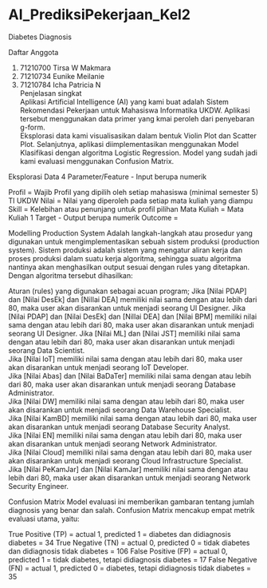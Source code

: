 # AI_PrediksiPekerjaan_Kel2
Diabetes Diagnosis

Daftar Anggota

1. 71210700 Tirsa W Makmara
2. 71210734 Eunike Meilanie
3. 71210784 Icha Patricia N<br>
Penjelasan singkat<br>
Aplikasi Artificial Intelligence (AI) yang kami buat adalah Sistem Rekomendasi Pekerjaan untuk Mahasiswa Informatika UKDW. Aplikasi tersebut menggunakan data primer yang kmai peroleh dari penyebaran g-form. <br>
Eksplorasi data kami visualisasikan dalam bentuk Violin Plot dan Scatter Plot. Selanjutnya, aplikasi diimplementasikan menggunakan Model Klasifikasi dengan algoritma Logistic Regression. Model yang sudah jadi kami evaluasi menggunakan Confusion Matrix. <br>

Eksplorasi Data
4 Parameter/Feature - Input berupa numerik


Profil = Wajib Profil yang dipilih oleh setiap mahasiswa (minimal semester 5) TI UKDW
Nilai = Nilai yang diperoleh pada setiap mata kuliah yang diampu
Skill = Kelebihan atau penunjang untuk profil pilihan
Mata Kuliah = Mata Kuliah
1 Target - Output berupa numerik
Outcome  = 

Modelling
Production System
Adalah langkah-langkah atau prosedur yang digunakan untuk mengimplementasikan sebuah sistem produksi (production system). Sistem produksi adalah sistem yang mengatur aliran kerja dan proses produksi dalam suatu kerja algoritma, sehingga suatu algoritma nantinya akan menghasilkan output sesuai dengan rules yang ditetapkan.
Dengan algoritma tersebut dihasilkan:

Aturan (rules) yang digunakan sebagai acuan program; 
Jika [Nilai PDAP] dan [Nilai DesEk] dan [NilIai DEA] memiliki nilai sama dengan atau lebih dari 80, maka user akan disarankan untuk menjadi seorang UI Designer. 
Jika [Nilai PDAP] dan [Nilai DesEk] dan [NilIai DEA] dan [Nilai BPM] memiliki nilai sama dengan atau lebih dari 80, maka user akan disarankan untuk menjadi seorang UI Designer. 
Jika [Nilai ML] dan [Nilai JST] memiliki nilai sama dengan atau lebih dari 80, maka user akan disarankan untuk menjadi seorang Data Scientist.  
Jika [Nilai IoT] memiliki nilai sama dengan atau lebih dari 80, maka user akan disarankan untuk menjadi seorang IoT Developer.  
Jika [Nilai Abas] dan [Nilai BaDaTer] memiliki nilai sama dengan atau lebih dari 80, maka user akan disarankan untuk menjadi seorang Database Administrator.  
Jika [Nilai DW] memiliki nilai sama dengan atau lebih dari 80, maka user akan disarankan untuk menjadi seorang Data Warehouse Specialist.  
Jika [Nilai KamBD] memiliki nilai sama dengan atau lebih dari 80, maka user akan disarankan untuk menjadi seorang Database Security Analyst.  
Jika [Nilai EN] memiliki nilai sama dengan atau lebih dari 80, maka user akan disarankan untuk menjadi seorang Network Administrator.  
Jika [Nilai Cloud] memiliki nilai sama dengan atau lebih dari 80, maka user akan disarankan untuk menjadi seorang Cloud Infrastructure Specialist.  
Jika [Nilai PeKamJar] dan [Nilai KamJar] memiliki nilai sama dengan atau lebih dari 80, maka user akan disarankan untuk menjadi seorang Network Security Engineer. 
 

Confusion Matrix
Model evaluasi ini memberikan gambaran tentang jumlah diagnosis yang benar dan salah. Confusion Matrix mencakup empat metrik evaluasi utama, yaitu:

True Positive (TP) = actual 1, predicted 1 = diabetes dan didiagnosis diabetes = 34
True Negative (TN) = actual 0, predicted 0 = tidak diabetes dan didiagnosis tidak diabetes = 106
False Positive (FP) = actual 0, predicted 1 = tidak diabetes, tetapi didiagnosis diabetes = 17
False Negative (FN) = actual 1, predicted 0 = diabetes, tetapi didiagnosis tidak diabetes = 35

